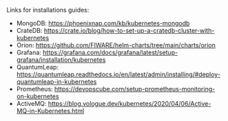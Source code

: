 Links for installations guides:
- MongoDB: https://phoenixnap.com/kb/kubernetes-mongodb
- CrateDB: https://crate.io/blog/how-to-set-up-a-cratedb-cluster-with-kubernetes
- Orion: https://github.com/FIWARE/helm-charts/tree/main/charts/orion
- Grafana: https://grafana.com/docs/grafana/latest/setup-grafana/installation/kubernetes
- QuantumLeap: https://quantumleap.readthedocs.io/en/latest/admin/installing/#deploy-quantumleap-in-kubernetes
- Prometheus: https://devopscube.com/setup-prometheus-monitoring-on-kubernetes
- ActiveMQ: https://blog.vologue.dev/kubernetes/2020/04/06/Active-MQ-in-Kubernetes.html
